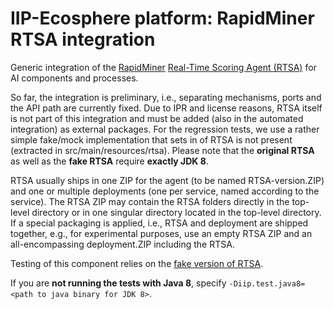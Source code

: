# IIP-Ecosphere platform: RapidMiner RTSA integration

Generic integration of the [RapidMiner](https://rapidminer.com) [Real-Time Scoring Agent (RTSA)](https://docs.rapidminer.com/latest/scoring-agent/install/) for AI components and processes.

So far, the integration is preliminary, i.e., separating mechanisms, ports and the API path are currently fixed. Due to IPR and license reasons, RTSA itself is not part of this integration and must be added (also in the automated  integration) as external packages. For the regression tests, we use a rather simple fake/mock implementation that sets in of RTSA is not present (extracted in src/main/resources/rtsa). Please note that the **original RTSA** as well as the **fake RTSA** require **exactly JDK 8**.

RTSA usually ships in one ZIP for the agent (to be named RTSA-version.ZIP) and one or multiple deployments (one per service, named according to the service). The RTSA ZIP may contain the RTSA folders directly in the top-level directory or in one singular directory located in the top-level directory. If a special packaging is applied, i.e., RTSA and deployment are shipped together, e.g., for experimental purposes, use an empty RTSA ZIP and an all-encompassing deployment.ZIP including the RTSA.

Testing of this component relies on the [fake version of RTSA](https://github.com/iip-ecosphere/platform/tree/main/platform/reusableIntelligentServices/kiServices.rapidminer.rtsaFake/README.md).

If you are **not running the tests with Java 8**, specify `-Diip.test.java8=<path to java binary for JDK 8>`.

